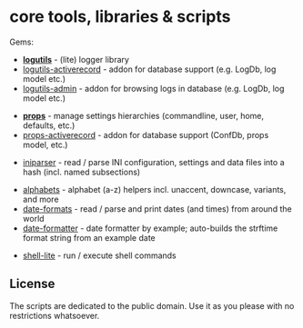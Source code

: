 # core tools, libraries & scripts

Gems:

- [**logutils**](logutils)  - (lite) logger library
- [logutils-activerecord](logutils-activerecord) - addon for database support (e.g. LogDb, log model etc.)
- [logutils-admin](logutils-admin) - addon for browsing logs in database (e.g. LogDb, log model etc.)


<!-- break -->
- [**props**](props)  - manage settings hierarchies (commandline, user, home, defaults, etc.)
- [props-activerecord](props-activerecord) - addon for database support (ConfDb, props model, etc.)


<!-- break -->
- [iniparser](iniparser) - read / parse INI configuration, settings and data files into a hash (incl. named subsections)

<!-- break -->
- [alphabets](alphabets) - alphabet (a-z) helpers incl. unaccent, downcase, variants, and more
- [date-formats](date-formats) - read / parse and print dates (and times) from around the world
- [date-formatter](date-formatter) - date formatter by example; auto-builds the strftime format string from an example date


<!-- break -->
- [shell-lite](shell-lite) - run / execute shell commands



## License

The scripts are dedicated to the public domain.
Use it as you please with no restrictions whatsoever.

